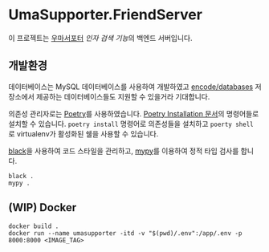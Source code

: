 # UmaSupporter.FriendServer

이 프로젝트는 [우마서포터] *인자 검색 기능*의 백엔드 서버입니다.

 [우마서포터]: https://github.com/UmaSupporter

## 개발환경

데이터베이스는 MySQL 데이터베이스를 사용하여 개발하였고 [encode/databases] 저장소에서 제공하는 데이터베이스들도 지원할 수 있을거라 기대합니다.  

의존성 관리자로는 [Poetry]를 사용하였습니다. [Poetry Installation 문서](https://python-poetry.org/docs/#installation)의 명령어들로 설치할 수 있습니다. `poetry install` 명령어로 의존성들을 설치하고 `poerty shell` 로 virtualenv가 활성화된 쉘을 사용할 수 있습니다.

[black]을 사용하여 코드 스타일을 관리하고, [mypy]를 이용하여 정적 타입 검사를 합니다.

```
black .
mypy .
```

 [Poetry]: https://python-poetry.org/
 [encode/databases]: https://github.com/encode/databases
 [black]: https://github.com/psf/black/
 [mypy]: https://github.com/python/mypy

## (WIP) Docker

```
docker build .
docker run --name umasupporter -itd -v "$(pwd)/.env":/app/.env -p 8000:8000 <IMAGE_TAG>
```
